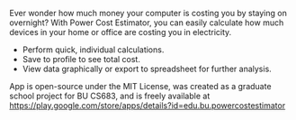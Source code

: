 Ever wonder how much money your computer is costing you by staying on overnight?
With Power Cost Estimator, you can easily calculate how much devices in your home or office are costing you in electricity.

* Perform quick, individual calculations.
* Save to profile to see total cost. 
* View data graphically or export to spreadsheet for further analysis.

App is open-source under the MIT License, was created as a graduate school project for BU CS683, and is freely available at https://play.google.com/store/apps/details?id=edu.bu.powercostestimator